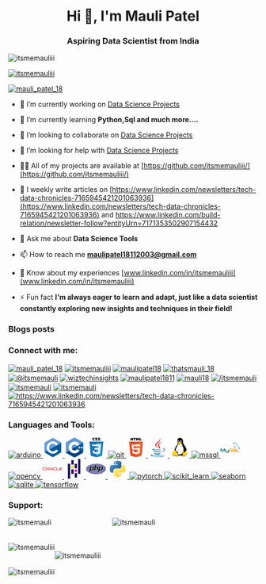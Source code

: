 <h1 align="center">Hi 👋, I'm Mauli Patel</h1>
<h3 align="center">Aspiring Data Scientist from India</h3>

<p align="left"> <img src="https://komarev.com/ghpvc/?username=itsmemauliii&label=Profile%20views&color=0e75b6&style=flat" alt="itsmemauliii" /> </p>

<p align="left"> <a href="https://github.com/ryo-ma/github-profile-trophy"><img src="https://github-profile-trophy.vercel.app/?username=itsmemauliii" alt="itsmemauliii" /></a> </p>

<p align="left"> <a href="https://twitter.com/mauli_patel_18" target="blank"><img src="https://img.shields.io/twitter/follow/mauli_patel_18?logo=twitter&style=for-the-badge" alt="mauli_patel_18" /></a> </p>

- 🔭 I’m currently working on [Data Science Projects](https://github.com/itsmemauliii/Data-Science-Projects)

- 🌱 I’m currently learning **Python,Sql and much more....**

- 👯 I’m looking to collaborate on [Data Science Projects](https://github.com/itsmemauliii/Data-Science-Projects)

- 🤝 I’m looking for help with [Data Science Projects](https://github.com/itsmemauliii/Data-Science-Projects)

- 👨‍💻 All of my projects are available at [https://github.com/itsmemauliii/](https://github.com/itsmemauliii/)

- 📝 I weekly write articles on [https://www.linkedin.com/newsletters/tech-data-chronicles-7165945421201063936](https://www.linkedin.com/newsletters/tech-data-chronicles-7165945421201063936) and  https://www.linkedin.com/build-relation/newsletter-follow?entityUrn=7171353502907154432
  
- 💬 Ask me about **Data Science Tools**

- 📫 How to reach me **maulipatel18112003@gmail.com**

- 📄 Know about my experiences [www.linkedin.com/in/itsmemauliii](www.linkedin.com/in/itsmemauliii)

- ⚡ Fun fact **I'm always eager to learn and adapt, just like a data scientist constantly exploring new insights and techniques in their field!**

### Blogs posts
<!-- BLOG-POST-LIST:START -->
<!-- BLOG-POST-LIST:END -->

<h3 align="left">Connect with me:</h3>
<p align="left">
<a href="https://twitter.com/mauli_patel_18" target="blank"><img align="center" src="https://raw.githubusercontent.com/rahuldkjain/github-profile-readme-generator/master/src/images/icons/Social/twitter.svg" alt="mauli_patel_18" height="30" width="40" /></a>
<a href="https://linkedin.com/in/itsmemauliii" target="blank"><img align="center" src="https://raw.githubusercontent.com/rahuldkjain/github-profile-readme-generator/master/src/images/icons/Social/linked-in-alt.svg" alt="itsmemauliii" height="30" width="40" /></a>
<a href="https://kaggle.com/maulipatel18" target="blank"><img align="center" src="https://raw.githubusercontent.com/rahuldkjain/github-profile-readme-generator/master/src/images/icons/Social/kaggle.svg" alt="maulipatel18" height="30" width="40" /></a>
<a href="https://instagram.com/thatsmauli_18" target="blank"><img align="center" src="https://raw.githubusercontent.com/rahuldkjain/github-profile-readme-generator/master/src/images/icons/Social/instagram.svg" alt="thatsmauli_18" height="30" width="40" /></a>
<a href="https://medium.com/@itsmemauli" target="blank"><img align="center" src="https://raw.githubusercontent.com/rahuldkjain/github-profile-readme-generator/master/src/images/icons/Social/medium.svg" alt="@itsmemauli" height="30" width="40" /></a>
<a href="https://www.youtube.com/c/wiztechinsights" target="blank"><img align="center" src="https://raw.githubusercontent.com/rahuldkjain/github-profile-readme-generator/master/src/images/icons/Social/youtube.svg" alt="wiztechinsights" height="30" width="40" /></a>
<a href="https://www.codechef.com/users/maulipatel1811" target="blank"><img align="center" src="https://cdn.jsdelivr.net/npm/simple-icons@3.1.0/icons/codechef.svg" alt="maulipatel1811" height="30" width="40" /></a>
<a href="https://www.hackerrank.com/mauli18" target="blank"><img align="center" src="https://raw.githubusercontent.com/rahuldkjain/github-profile-readme-generator/master/src/images/icons/Social/hackerrank.svg" alt="mauli18" height="30" width="40" /></a>
<a href="https://www.leetcode.com//itsmemauli" target="blank"><img align="center" src="https://raw.githubusercontent.com/rahuldkjain/github-profile-readme-generator/master/src/images/icons/Social/leet-code.svg" alt="/itsmemauli" height="30" width="40" /></a>
<a href="https://www.hackerearth.com/itsmemauli" target="blank"><img align="center" src="https://raw.githubusercontent.com/rahuldkjain/github-profile-readme-generator/master/src/images/icons/Social/hackerearth.svg" alt="itsmemauli" height="30" width="40" /></a>
<a href="https://auth.geeksforgeeks.org/user/itsmemauli" target="blank"><img align="center" src="https://raw.githubusercontent.com/rahuldkjain/github-profile-readme-generator/master/src/images/icons/Social/geeks-for-geeks.svg" alt="itsmemauli" height="30" width="40" /></a>
<a href="/https://www.linkedin.com/newsletters/tech-data-chronicles-7165945421201063936" target="blank"><img align="center" src="https://raw.githubusercontent.com/rahuldkjain/github-profile-readme-generator/master/src/images/icons/Social/rss.svg" alt="https://www.linkedin.com/newsletters/tech-data-chronicles-7165945421201063936" height="30" width="40" /></a>
</p>

<h3 align="left">Languages and Tools:</h3>
<p align="left"> <a href="https://www.arduino.cc/" target="_blank" rel="noreferrer"> <img src="https://cdn.worldvectorlogo.com/logos/arduino-1.svg" alt="arduino" width="40" height="40"/> </a> <a href="https://www.cprogramming.com/" target="_blank" rel="noreferrer"> <img src="https://raw.githubusercontent.com/devicons/devicon/master/icons/c/c-original.svg" alt="c" width="40" height="40"/> </a> <a href="https://www.w3schools.com/cpp/" target="_blank" rel="noreferrer"> <img src="https://raw.githubusercontent.com/devicons/devicon/master/icons/cplusplus/cplusplus-original.svg" alt="cplusplus" width="40" height="40"/> </a> <a href="https://www.w3schools.com/css/" target="_blank" rel="noreferrer"> <img src="https://raw.githubusercontent.com/devicons/devicon/master/icons/css3/css3-original-wordmark.svg" alt="css3" width="40" height="40"/> </a> <a href="https://git-scm.com/" target="_blank" rel="noreferrer"> <img src="https://www.vectorlogo.zone/logos/git-scm/git-scm-icon.svg" alt="git" width="40" height="40"/> </a> <a href="https://www.w3.org/html/" target="_blank" rel="noreferrer"> <img src="https://raw.githubusercontent.com/devicons/devicon/master/icons/html5/html5-original-wordmark.svg" alt="html5" width="40" height="40"/> </a> <a href="https://www.java.com" target="_blank" rel="noreferrer"> <img src="https://raw.githubusercontent.com/devicons/devicon/master/icons/java/java-original.svg" alt="java" width="40" height="40"/> </a> <a href="https://www.linux.org/" target="_blank" rel="noreferrer"> <img src="https://raw.githubusercontent.com/devicons/devicon/master/icons/linux/linux-original.svg" alt="linux" width="40" height="40"/> </a> <a href="https://www.microsoft.com/en-us/sql-server" target="_blank" rel="noreferrer"> <img src="https://www.svgrepo.com/show/303229/microsoft-sql-server-logo.svg" alt="mssql" width="40" height="40"/> </a> <a href="https://www.mysql.com/" target="_blank" rel="noreferrer"> <img src="https://raw.githubusercontent.com/devicons/devicon/master/icons/mysql/mysql-original-wordmark.svg" alt="mysql" width="40" height="40"/> </a> <a href="https://opencv.org/" target="_blank" rel="noreferrer"> <img src="https://www.vectorlogo.zone/logos/opencv/opencv-icon.svg" alt="opencv" width="40" height="40"/> </a> <a href="https://www.oracle.com/" target="_blank" rel="noreferrer"> <img src="https://raw.githubusercontent.com/devicons/devicon/master/icons/oracle/oracle-original.svg" alt="oracle" width="40" height="40"/> </a> <a href="https://pandas.pydata.org/" target="_blank" rel="noreferrer"> <img src="https://raw.githubusercontent.com/devicons/devicon/2ae2a900d2f041da66e950e4d48052658d850630/icons/pandas/pandas-original.svg" alt="pandas" width="40" height="40"/> </a> <a href="https://www.php.net" target="_blank" rel="noreferrer"> <img src="https://raw.githubusercontent.com/devicons/devicon/master/icons/php/php-original.svg" alt="php" width="40" height="40"/> </a> <a href="https://www.python.org" target="_blank" rel="noreferrer"> <img src="https://raw.githubusercontent.com/devicons/devicon/master/icons/python/python-original.svg" alt="python" width="40" height="40"/> </a> <a href="https://pytorch.org/" target="_blank" rel="noreferrer"> <img src="https://www.vectorlogo.zone/logos/pytorch/pytorch-icon.svg" alt="pytorch" width="40" height="40"/> </a> <a href="https://scikit-learn.org/" target="_blank" rel="noreferrer"> <img src="https://upload.wikimedia.org/wikipedia/commons/0/05/Scikit_learn_logo_small.svg" alt="scikit_learn" width="40" height="40"/> </a> <a href="https://seaborn.pydata.org/" target="_blank" rel="noreferrer"> <img src="https://seaborn.pydata.org/_images/logo-mark-lightbg.svg" alt="seaborn" width="40" height="40"/> </a> <a href="https://www.sqlite.org/" target="_blank" rel="noreferrer"> <img src="https://www.vectorlogo.zone/logos/sqlite/sqlite-icon.svg" alt="sqlite" width="40" height="40"/> </a> <a href="https://www.tensorflow.org" target="_blank" rel="noreferrer"> <img src="https://www.vectorlogo.zone/logos/tensorflow/tensorflow-icon.svg" alt="tensorflow" width="40" height="40"/> </a> </p>

<h3 align="left">Support:</h3>
<p><a href="https://www.buymeacoffee.com/itsmemauli"> <img align="left" src="https://cdn.buymeacoffee.com/buttons/v2/default-yellow.png" height="50" width="210" alt="itsmemauli" /></a><a href="https://ko-fi.com/itsmemauli"> <img align="left" src="https://cdn.ko-fi.com/cdn/kofi3.png?v=3" height="50" width="210" alt="itsmemauli" /></a></p><br><br>

<p><img align="left" src="https://github-readme-stats.vercel.app/api/top-langs?username=itsmemauliii&show_icons=true&locale=en&layout=compact" alt="itsmemauliii" /></p>

<p>&nbsp;<img align="center" src="https://github-readme-stats.vercel.app/api?username=itsmemauliii&show_icons=true&locale=en" alt="itsmemauliii" /></p>

<p><img align="center" src="https://github-readme-streak-stats.herokuapp.com/?user=itsmemauliii&" alt="itsmemauliii" /></p>
